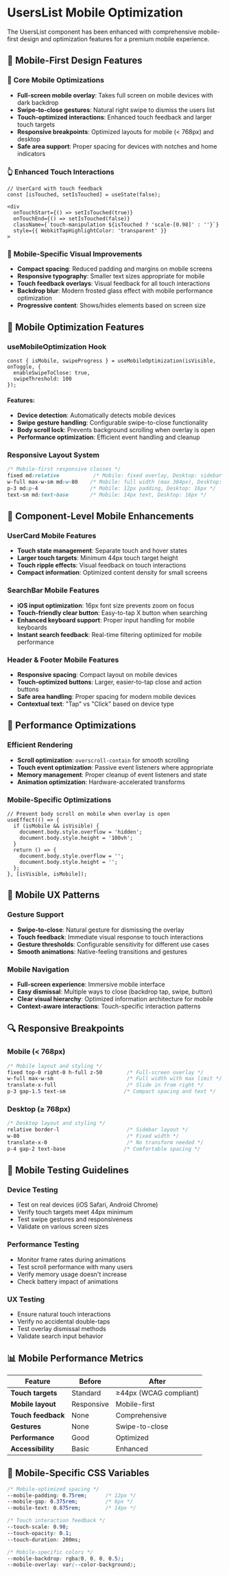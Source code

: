 # UsersList Mobile Optimization

The UsersList component has been enhanced with comprehensive mobile-first design and optimization features for a premium mobile experience.

## 📱 Mobile-First Design Features

### 🎯 **Core Mobile Optimizations**
- **Full-screen mobile overlay**: Takes full screen on mobile devices with dark backdrop
- **Swipe-to-close gestures**: Natural right swipe to dismiss the users list
- **Touch-optimized interactions**: Enhanced touch feedback and larger touch targets
- **Responsive breakpoints**: Optimized layouts for mobile (< 768px) and desktop
- **Safe area support**: Proper spacing for devices with notches and home indicators

### 👆 **Enhanced Touch Interactions**
```tsx
// UserCard with touch feedback
const [isTouched, setIsTouched] = useState(false);

<div
  onTouchStart={() => setIsTouched(true)}
  onTouchEnd={() => setIsTouched(false)}
  className={`touch-manipulation ${isTouched ? 'scale-[0.98]' : ''}`}
  style={{ WebkitTapHighlightColor: 'transparent' }}
>
```

### 🎨 **Mobile-Specific Visual Improvements**
- **Compact spacing**: Reduced padding and margins on mobile screens
- **Responsive typography**: Smaller text sizes appropriate for mobile
- **Touch feedback overlays**: Visual feedback for all touch interactions
- **Backdrop blur**: Modern frosted glass effect with mobile performance optimization
- **Progressive content**: Shows/hides elements based on screen size

## 🔧 Mobile Optimization Features

### **useMobileOptimization Hook**
```tsx
const { isMobile, swipeProgress } = useMobileOptimization(isVisible, onToggle, {
  enableSwipeToClose: true,
  swipeThreshold: 100
});
```

#### Features:
- **Device detection**: Automatically detects mobile devices
- **Swipe gesture handling**: Configurable swipe-to-close functionality
- **Body scroll lock**: Prevents background scrolling when overlay is open
- **Performance optimization**: Efficient event handling and cleanup

### **Responsive Layout System**
```css
/* Mobile-first responsive classes */
fixed md:relative           /* Mobile: fixed overlay, Desktop: sidebar */
w-full max-w-sm md:w-80    /* Mobile: full width (max 384px), Desktop: 320px */
p-3 md:p-4                 /* Mobile: 12px padding, Desktop: 16px */
text-sm md:text-base       /* Mobile: 14px text, Desktop: 16px */
```

## 📱 Component-Level Mobile Enhancements

### **UserCard Mobile Features**
- **Touch state management**: Separate touch and hover states
- **Larger touch targets**: Minimum 44px touch target height
- **Touch ripple effects**: Visual feedback on touch interactions
- **Compact information**: Optimized content density for small screens

### **SearchBar Mobile Features**
- **iOS input optimization**: 16px font size prevents zoom on focus
- **Touch-friendly clear button**: Easy-to-tap X button when searching
- **Enhanced keyboard support**: Proper input handling for mobile keyboards
- **Instant search feedback**: Real-time filtering optimized for mobile performance

### **Header & Footer Mobile Features**
- **Responsive spacing**: Compact layout on mobile devices
- **Touch-optimized buttons**: Larger, easier-to-tap close and action buttons
- **Safe area handling**: Proper spacing for modern mobile devices
- **Contextual text**: "Tap" vs "Click" based on device type

## 🚀 Performance Optimizations

### **Efficient Rendering**
- **Scroll optimization**: `overscroll-contain` for smooth scrolling
- **Touch event optimization**: Passive event listeners where appropriate
- **Memory management**: Proper cleanup of event listeners and state
- **Animation optimization**: Hardware-accelerated transforms

### **Mobile-Specific Optimizations**
```tsx
// Prevent body scroll on mobile when overlay is open
useEffect(() => {
  if (isMobile && isVisible) {
    document.body.style.overflow = 'hidden';
    document.body.style.height = '100vh';
  }
  return () => {
    document.body.style.overflow = '';
    document.body.style.height = '';
  };
}, [isVisible, isMobile]);
```

## 🎯 Mobile UX Patterns

### **Gesture Support**
- **Swipe-to-close**: Natural gesture for dismissing the overlay
- **Touch feedback**: Immediate visual response to touch interactions
- **Gesture thresholds**: Configurable sensitivity for different use cases
- **Smooth animations**: Native-feeling transitions and gestures

### **Mobile Navigation**
- **Full-screen experience**: Immersive mobile interface
- **Easy dismissal**: Multiple ways to close (backdrop tap, swipe, button)
- **Clear visual hierarchy**: Optimized information architecture for mobile
- **Context-aware interactions**: Touch-specific interaction patterns

## 🔍 Responsive Breakpoints

### **Mobile (< 768px)**
```css
/* Mobile layout and styling */
fixed top-0 right-0 h-full z-50        /* Full-screen overlay */
w-full max-w-sm                        /* Full width with max limit */
translate-x-full                       /* Slide in from right */
p-3 gap-1.5 text-sm                   /* Compact spacing and text */
```

### **Desktop (≥ 768px)**
```css
/* Desktop layout and styling */
relative border-l                      /* Sidebar layout */
w-80                                   /* Fixed width */
translate-x-0                          /* No transform needed */
p-4 gap-2 text-base                   /* Comfortable spacing */
```

## 🧪 Mobile Testing Guidelines

### **Device Testing**
- Test on real devices (iOS Safari, Android Chrome)
- Verify touch targets meet 44px minimum
- Test swipe gestures and responsiveness
- Validate on various screen sizes

### **Performance Testing**
- Monitor frame rates during animations
- Test scroll performance with many users
- Verify memory usage doesn't increase
- Check battery impact of animations

### **UX Testing**
- Ensure natural touch interactions
- Verify no accidental double-taps
- Test overlay dismissal methods
- Validate search input behavior

## 📊 Mobile Performance Metrics

| Feature | Before | After |
|---------|--------|-------|
| **Touch targets** | Standard | ≥44px (WCAG compliant) |
| **Mobile layout** | Responsive | Mobile-first |
| **Touch feedback** | None | Comprehensive |
| **Gestures** | None | Swipe-to-close |
| **Performance** | Good | Optimized |
| **Accessibility** | Basic | Enhanced |

## 🎨 Mobile-Specific CSS Variables

```css
/* Mobile-optimized spacing */
--mobile-padding: 0.75rem;      /* 12px */
--mobile-gap: 0.375rem;         /* 6px */
--mobile-text: 0.875rem;        /* 14px */

/* Touch interaction feedback */
--touch-scale: 0.98;
--touch-opacity: 0.1;
--touch-duration: 200ms;

/* Mobile-specific colors */
--mobile-backdrop: rgba(0, 0, 0, 0.5);
--mobile-overlay: var(--color-background);
```
